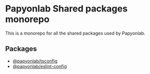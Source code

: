 # Papyonlab Shared packages monorepo

This is a monorepo for all the shared packages used by Papyonlab.

## Packages

- [@papyonlab/tsconfig](./packages/tsconfig/README.md)
- [@papyonlab/eslint-config](./packages/eslint-config/README.md)
